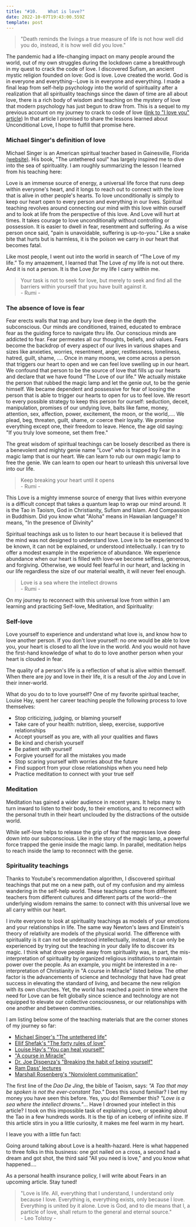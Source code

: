 ```yaml
---
title: "#10.    What is love?"
date: 2022-10-07T19:43:00.559Z
template: post
---
```


  >  "Death reminds the livings a  true measure of life is not how well did you do, instead, it is how well did you love."

The pandemic had a life-changing impact on many people around the world, out of my own struggles during the lockdown came a breakthrough in my quest to crack the code of love. I discovered Sufism, an ancient mystic religion founded on love: God is love. Love created the world. God is in everyone and everything--Love is in everyone and everything. I made a final leap from self-help psychology into the world of spirituality after a realization that all spirituality teachings since the dawn of time are all about love, there is a rich body of wisdom and teaching on the mystery of love that modern psychology has just begun to draw from. This is a sequel to my previous account on my journey to crack to code of love ([link to "I love you" article](https://www.146verdi.com/posts/i-love-you-work-in-progress/)) In that article I promised to share the lessons learned about Unconditional Love, I hope to fulfill that promise here.

### Michael Singer's definition of love

Michael Singer is an American spiritual teacher based in Gainesville, Florida [(website)](https://tou.org). His book, "The untethered soul" has largely inspired me to dive into the sea of spirituality. I am roughly summarizing the lesson I learned from his teaching here:

Love is an immense source of energy, a universal life force that runs deep within everyone's heart, and it longs to reach out to connect with the love that is alive in other people's hearts. To love unconditionally is simply to keep our heart open to every person and everything in our lives. Spiritual teaching revolves around connecting our mind with this love within ourself and to look at life from the  perspective of this love. And Love will hurt at times. It takes courage to love unconditionally without controlling or possession. It is easier to dwell in fear,  resentment and suffering. As a wise person once said, "pain is unavoidable, suffering is up-to-you." Like a snake bite that hurts but is harmless, it is the poison we carry in our heart that becomes fatal.

Like most people,  I went out into the world in search of “The Love of my life.” To my amazement, I learned that The Love *of* my life is not out there. And it is not a person. It is the Love *for* my life I carry within me.

   >Your task is not to seek for love, but merely to seek and find all the barriers within yourself that you have built against it.<br>
>        \- Rumi \-

### The absence of love is fear

Fear erects walls that trap and bury love deep in the depth the subconscious. Our minds are conditioned, trained, educated to embrace fear as the guiding force to navigate thru life. Our conscious minds are addicted to fear. Fear permeates all our thoughts, beliefs, and values. Fears become the backdrop of every aspect of our lives in various shapes and sizes like anxieties, worries, resentment, anger, restlessness, loneliness, hatred, guilt, shame, .... Once in many moons, we come across a person that triggers our heart to open and we can feel love swelling up in our heart. We confound that person to be the source of love that fills up our hearts and declare that we have found "The Love of our life." We actually mistake the person that rubbed the magic lamp and let the genie out, to be the genie himself. We became dependent and possessive for fear of loosing the person that is able to trigger our hearts to open for us to feel love. We resort to every possible strategy to keep this person for ourself: seduction, deceit, manipulation, promises of our undying love, baits like fame, money, attention, sex, affection, power, excitement, the moon, or the world,.... We plead, beg, threaten, guilt, shame, or coerce their loyalty. We promise everything except one, their freedom to leave. Hence, the age old saying: "If you truly love someone, set them free."

The great wisdom of spiritual teachings can be loosely described as there is a benevolent and mighty genie name "Love" who is trapped by Fear in a magic lamp that is our heart. We can learn to rub our own magic lamp to free the genie. We can learn to open our heart to unleash this universal love into our life. 

   > Keep breaking your heart until it opens <br> 
>        \- Rumi \-

This Love is a mighty immense source of energy that lives within everyone is a difficult concept that takes a quantum leap to wrap our mind around. It is the Tao in Taoism, God in Christianity, Sufism and Islam. And Compassion in Buddhism. Did you know what "Aloha" means in Hawaiian language? It means,   "In the presence of Divinity"

Spiritual teachings ask us to listen to our heart because it is believed that the mind was not designed to understand love. Love is to be experienced to be known, it can not be explained, or understood intellectually. I can try to offer a modest example in the experience of abundance. We experience abundance when our heart is filled with love-we become selfless, generous, and forgiving. Otherwise, we would feel fearful in our heart, and lacking in our life regardless the size of our material wealth, it will never feel enough. 


   > Love is a sea where the intellect drowns <br>
>        \- Rumi \-

    
  
On my journey to reconnect with this universal love from within I am learning and practicing Self-love, Meditation, and Spirituality:

### Self-love

Love yourself to experience and understand what love is, and know how to love another person. If you don't love yourself: no one would be able to love you, your heart is closed to all the love in the world. And you would not have the first-hand knowledge of what to do to love another person when your heart is clouded in fear.

The quality of a person's life is a reflection of what is alive within themself. When there are joy and love in their life, it is a result of the Joy and Love in their inner-world.

What do you do to to love yourself?
One of my favorite spiritual teacher, Louise Hay, spent her career teaching people the following process to love themselves:

- Stop criticizing, judging, or blaming yourself
- Take care of your health: nutrition, sleep, exercise, supportive relationships
- Accept yourself as you are, with all your qualities and flaws
- Be kind and cherish yourself
- Be patient with yourself
- Forgive yourself for all the mistakes you made
- Stop scaring yourself with worries about the future
- Find support from your close relationships when you need help
- Practice meditation to connect with your true self
  

### Meditation

Meditation has gained a wider audience in recent years. It helps many to turn inward to listen to their body, to their emotions, and to reconnect with the personal truth in their heart unclouded by the distractions of the outside world.

While self-love helps to release the grip of fear that represses love deep down into our subconscious. Like in the story of the magic lamp, a powerful force trapped the genie inside the magic lamp. In parallel, meditation helps to reach inside the lamp to reconnect with the genie.

### Spirituality teachings

Thanks to Youtube's recommendation algorithm, I discovered spiritual teachings that put me on a new path, out of my confusion and my aimless wandering in the self-help world. These teachings came from different teachers from different cultures and different parts of the world--the underlying wisdom remains the same: to connect with this universal love we all carry within our heart. 

I invite everyone to look at spirituality teachings as models of your emotions and your relationships in life. The same way Newton's laws and Einstein's theory of relativity are models of the physical world. The difference with spirituality is it can not be understood intellectually, instead, it can only be experienced by trying out the teaching in your daily life to discover its magic. I think what drove people away from spirituality was, in part, the mis-interpretation of spirituality by organized religious institutions to maintain power over the people. As an example, you might be interested in a re-interpretation of Christianity in "A course in Miracle" listed below. The other factor is the advancements of science and technology that have had great success in elevating the standard of living, and became the new religion with its own churches. Yet, the world has reached a point in time where the need for Love can be felt globally since science and technology are not equipped to elevate our collective consciousness, or our relationships with one another and between communities.

I am listing below some of the teaching materials that are the corner stones of my journey so far:

- [Michael Singer's "The untethered life"](https://untetheredsoul.com/untethered-soul)
- [Ellif Shefak's "The forty rules of love" ](https://en.wikipedia.org/wiki/The_Forty_Rules_of_Love)
- [Louise Hay's "You can heal yourself"](https://en.wikipedia.org/wiki/You_Can_Heal_Your_Life) 
- ["A course in Miracle"](https://en.wikipedia.org/wiki/A_Course_in_Miracles) 
- [Dr. Joe Dispenza's "Breaking the habit of being yourself"](https://medium.com/the-write-purpose/how-to-transform-your-life-breaking-the-habit-of-being-yourself-by-joe-dispenza-bfbfa380e449)
- [Ram Dass' lectures](https://www.ramdass.org/love-compassion/#love-compassion-videos) 
- [Marshall Rosenberg's "Nonviolent communication"](https://www.nonviolentcommunication.com) 


The first line of the *Dao De Jing*, the bible of Taoism, says: *"A Tao that may be spoken is not the ever-constant Tao."* Does this sound familiar? I bet my money you have seen this before. Yes, you do! Remember this? *"Love is a sea where the intellect drowns."*...
Have I drowned your intellect in this article? I took on this  impossible task of explaining Love, or speaking about the Tao in a few hundreds words. It is the tip of an  iceberg of infinite size. If this article stirs in you a little curiosity, it makes me feel warm in my heart.

I leave you with a little fun fact: 

Going around talking about Love is a health-hazard. Here is what happened to three folks in this business: one got nailed on a cross, a second had a dream and got shot, the third said "All you need is love," and you know what happened.... 

As a personal health insurance policy, I will write about Fears in an upcoming article. Stay tuned!

    
>    "Love is life. All, everything that I understand, I understand only because I love. Everything is, everything exists, only because I love. Everything is united by it alone. Love is God, and to die means that I, a particle of love, shall return to the general and eternal source." <br>
>       \- Leo Tolstoy \-
  
